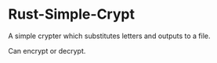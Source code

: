 # Rust-Simple-Crypt

A simple crypter which substitutes letters and outputs to a file.

Can encrypt or decrypt.
